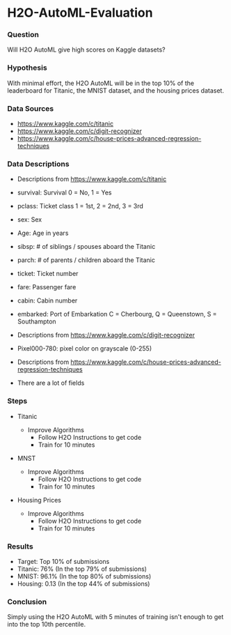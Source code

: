 # H2O-AutoML-Evaluation

### Question

Will H2O AutoML give high scores on Kaggle datasets?

### Hypothesis

With minimal effort, the H2O AutoML will be in the top 10% of the leaderboard for Titanic, the MNIST dataset, and the housing prices dataset.

### Data Sources

- https://www.kaggle.com/c/titanic
- https://www.kaggle.com/c/digit-recognizer
- https://www.kaggle.com/c/house-prices-advanced-regression-techniques

### Data Descriptions

- Descriptions from https://www.kaggle.com/c/titanic
- survival:	Survival	0 = No, 1 = Yes
- pclass:	Ticket class	1 = 1st, 2 = 2nd, 3 = 3rd
- sex:	Sex
- Age:	Age in years
- sibsp:	# of siblings / spouses aboard the Titanic
- parch:	# of parents / children aboard the Titanic
- ticket:	Ticket number
- fare:	Passenger fare
- cabin:	Cabin number
- embarked:	Port of Embarkation	C = Cherbourg, Q = Queenstown, S = Southampton

- Descriptions from https://www.kaggle.com/c/digit-recognizer
- Pixel000-780: pixel color on grayscale (0-255)

- Descriptions from https://www.kaggle.com/c/house-prices-advanced-regression-techniques
- There are a lot of fields

### Steps

- Titanic
  - Improve Algorithms
    - Follow H2O Instructions to get code
    - Train for 10 minutes

- MNST
  - Improve Algorithms
    - Follow H2O Instructions to get code
    - Train for 10 minutes  

- Housing Prices
  - Improve Algorithms
    - Follow H2O Instructions to get code
    - Train for 10 minutes

### Results

- Target: Top 10% of submissions
- Titanic: 76% (In the top 79% of submissions)
- MNIST: 96.1% (In the top 80% of submissions)
- Housing: 0.13 (In the top 44% of submissions)

### Conclusion

Simply using the H2O AutoML with 5 minutes of training isn't enough to get into the top 10th percentile.
